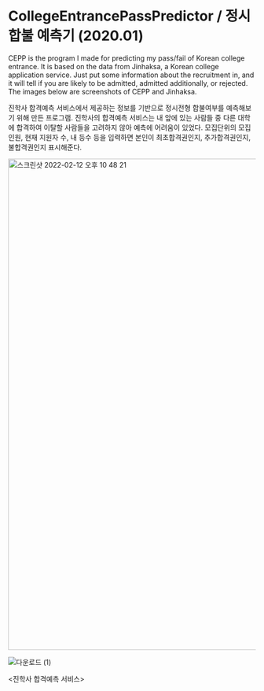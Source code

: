 # CollegeEntrancePassPredictor / 정시 합불 예측기 (2020.01)

CEPP is the program I made for predicting my pass/fail of Korean college entrance. It is based on the data from Jinhaksa, a Korean college application service. Just put some information about the recruitment in, and it will tell if you are likely to be admitted, admitted additionally, or rejected. The images below are screenshots of CEPP and Jinhaksa.

진학사 합격예측 서비스에서 제공하는 정보를 기반으로 정시전형 합불여부를 예측해보기 위해 만든 프로그램. 진학사의 합격예측 서비스는 내 앞에 있는 사람들 중 다른 대학에 합격하여 이탈할 사람들을 고려하지 않아 예측에 어려움이 있었다. 모집단위의 모집인원, 현재 지원자 수, 내 등수 등을 입력하면 본인이 최초합격권인지, 추가합격권인지, 불합격권인지 표시해준다.

<img width="999" alt="스크린샷 2022-02-12 오후 10 48 21" src="https://user-images.githubusercontent.com/98376834/153713952-f1d02a55-e7fc-4aaa-a62e-14068dd94cbe.png">

![다운로드 (1)](https://user-images.githubusercontent.com/98376834/153714455-f2811819-86ac-4704-89de-63930eb8696d.jpeg)

<진학사 합격예측 서비스>
